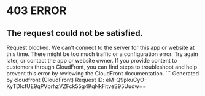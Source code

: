 # 403 ERROR

## The request could not be satisfied.

Request blocked. We can't connect to the server for this app or website at this time. There might be too much traffic or a configuration error. Try again later, or contact the app or website owner. If you provide content to customers through CloudFront, you can find steps to troubleshoot and help prevent this error by reviewing the CloudFront documentation. ```
Generated by cloudfront (CloudFront)
Request ID: eM-Q9pkuCyO-KyTDIcfUE9qPVbrhzVZFck55g4KqNkFitveS95Uudw==

```

